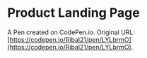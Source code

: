 # Product Landing Page

A Pen created on CodePen.io. Original URL: [https://codepen.io/Ribal21/pen/LYLbrmO](https://codepen.io/Ribal21/pen/LYLbrmO).


